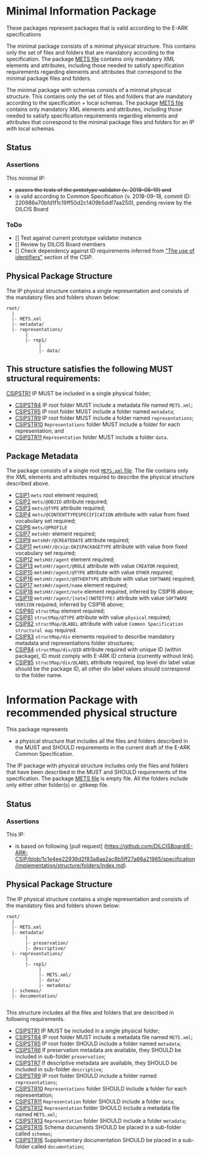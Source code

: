 Minimal Information Package
===========================
These  packages represent packages that is valid according to the E-ARK specifications

The minimal package consists of
a minimal physical structure. This contains only the set of files and folders
that are mandatory according to the specification. The package
[METS file](package/METS.xml) contains only mandatory XML elements and
attributes, including those needed to satisfy specification requirements
regarding elements and attributes that correspond to the minimal package files
and folders.

The minimal package with schemas consists of
a minimal physical structure. This contains only the set of files and folders
that are mandatory according to the specification + local schemas. The package
[METS file](package/METS.xml) contains only mandatory XML elements and
attributes, including those needed to satisfy specification requirements
regarding elements and attributes that correspond to the minimal package files
and folders for an IP with local schemas.

Status
------

### Assertions
This minimal IP:
 * ~~passes the tests of the prototype validator (v. 2018-08-19) and~~
 * is valid according to Common Specification (v. 2018-09-18, commit ID: 220988a70bfd1f1c19ff50d2c1409b5ddf7aa250), pending review by the DILCIS Board

### ToDo
- [] Test against current prototype validator instance
- [] Review by DILCIS Board members
- [] Check dependency against ID requirements inferred from ["The use of identifiers"](https://dilcisboard.github.io/E-ARK-CSIP/specification/implementation/metadata/#the-use-of-identifiers) section of the CSIP.

Physical Package Structure
--------------------------
The IP physical structure contains a single representation and consists of the
mandatory files and folders shown below:
```
root/
  |
  |- METS.xml
  |- metadata/
  |- representations/
       |
       |- rep1/
            |
            |- data/
```
This structure satisfies the following MUST structural requirements:
-
[CSIPSTR1](https://dilcisboard.github.io/E-ARK-CSIP/specification/implementation/structure/#CSIPSTR1)
  IP MUST be included in a single physical folder;
- [CSIPSTR4](https://dilcisboard.github.io/E-ARK-CSIP/specification/implementation/structure/#CSIPSTR4)
  IP root folder MUST include a metadata file named `METS.xml`;
- [CSIPSTR5](https://dilcisboard.github.io/E-ARK-CSIP/specification/implementation/structure/#CSIPSTR5)
  IP root folder MUST include a folder named `metadata`;
- [CSIPSTR9](https://dilcisboard.github.io/E-ARK-CSIP/specification/implementation/structure/#CSIPSTR9)
  IP root folder MUST include a folder named `representations`;
- [CSIPSTR10](https://dilcisboard.github.io/E-ARK-CSIP/specification/implementation/structure/#CSIPSTR10)
  `Representations` folder MUST include a folder for each representation; and
- [CSIPSTR11](https://dilcisboard.github.io/E-ARK-CSIP/specification/implementation/structure/#CSIPSTR11)
 `Representation` folder MUST include a folder `data`.

Package Metadata
----------------
The package consists of a single root [`METS.xml` file](package/METS.xml). The
file contains only the XML elements and attributes required to describe the
physical structure described above.

- [CSIP1](https://dilcisboard.github.io/E-ARK-CSIP/specification/implementation/metadata/#CSIP1)
`mets` root element required;
- [CSIP2](https://dilcisboard.github.io/E-ARK-CSIP/specification/implementation/metadata/#CSIP2)
`mets/@OBJID` attribute required;
- [CSIP3](https://dilcisboard.github.io/E-ARK-CSIP/specification/implementation/metadata/#CSIP3)
`mets/@TYPE` attribute required;
- [CSIP4](https://dilcisboard.github.io/E-ARK-CSIP/specification/implementation/metadata/#CSIP4)
`mets/@CONTENTTYPESPECIFICATION` attribute with value from fixed vocabulary set required;
- [CSIP6](https://dilcisboard.github.io/E-ARK-CSIP/specification/implementation/metadata/#CSIP6)
`mets/@PROFILE`
- [CSIP7](https://dilcisboard.github.io/E-ARK-CSIP/specification/implementation/metadata/#CSIP7)
`metsHdr` element required;
- [CSIP9](https://dilcisboard.github.io/E-ARK-CSIP/specification/implementation/metadata/#CSIP9)
`metsHdr/@CREATEDATE` attribute required;
- [CSIP11](https://dilcisboard.github.io/E-ARK-CSIP/specification/implementation/metadata/#CSIP11)
`metsHdr/@csip:OAISPACKAGETYPE` attribute with value from fixed vocabulary set required;
- [CSIP12](https://dilcisboard.github.io/E-ARK-CSIP/specification/implementation/metadata/#CSIP12)
`metsHdr/agent` element required;
- [CSIP13](https://dilcisboard.github.io/E-ARK-CSIP/specification/implementation/metadata/#CSIP13)
`metsHdr/agent/@ROLE` attribute with value `CREATOR` required;
- [CSIP15](https://dilcisboard.github.io/E-ARK-CSIP/specification/implementation/metadata/#CSIP15)
`metsHdr/agent/@TYPE` attribute with value `OTHER` required;
- [CSIP16](https://dilcisboard.github.io/E-ARK-CSIP/specification/implementation/metadata/#CSIP16)
`metsHdr/agent/@OTHERTYPE` attribute with value `SOFTWARE` required;
- [CSIP17](https://dilcisboard.github.io/E-ARK-CSIP/specification/implementation/metadata/#CSIP17)
`metsHdr/agent/name` element required;
- [CSIP18](https://dilcisboard.github.io/E-ARK-CSIP/specification/implementation/metadata/#CSIP18)
`metsHdr/agent/note` element required, inferred by CSIP16 above;
- [CSIP19](https://dilcisboard.github.io/E-ARK-CSIP/specification/implementation/metadata/#CSIP19)
`metsHdr/agent/[note](NOTETYPE)` attribute with value `SOFTWARE VERSION` required, inferred by CSIP16 above;
- [CSIP80](https://dilcisboard.github.io/E-ARK-CSIP/specification/implemenxtation/metadata/#CSIP80)
`structMap` element required;
- [CSIP81](https://dilcisboard.github.io/E-ARK-CSIP/specification/implementation/metadata/#CSIP81)
`structMap/@TYPE` attribute with value `physical` required;
- [CSIP82](https://dilcisboard.github.io/E-ARK-CSIP/specification/implementation/metadata/#CSIP82)
`structMap/@LABEL` attribute with value `Common Specification structural map` required.
- [CSIP83](https://dilcisboard.github.io/E-ARK-CSIP/specification/implementation/metadata/#CSIP83)
`structMap/div` elements required to describe mandatory metadata and representations folder structures;
- [CSIP84](https://dilcisboard.github.io/E-ARK-CSIP/specification/implementation/metadata/#CSIP83)
`structMap/div/@ID` attribute required with unique ID (within package), ID must comply with E-ARK ID criteria (currently without link).
- [CSIP85](https://dilcisboard.github.io/E-ARK-CSIP/specification/implementation/metadata/#CSIP85)
`structMap/div/@LABEL` attribute required, top level div label value should be the package ID, all other div label values should correspond to the folder name.


Information Package with recommended physical structure
===========================
This package represents
- a physical structure
that includes all the files and folders described in the MUST and SHOULD requirements in the current draft of the E-ARK Common Specification.

The IP package with physical structure includes only the files and folders that have been described in the MUST and SHOULD requirements of the specification. The package [METS file](IP_physical_structure/METS.xml) is empty file. All the folders include only either other folder(s) or .gitkeep file.

Status
------

### Assertions
This IP:
 * is based on following [pull request] (https://github.com/DILCISBoard/E-ARK-CSIP/blob/1c1e4ee22936d2f83a8aa2ac8b5ff27a66a21965/specification/implementation/structure/folders/index.md).



Physical Package Structure
--------------------------
The IP physical structure contains a single representation and consists of the
mandatory files and folders shown below:
```
root/
  |
  |- METS.xml
  |- metadata/
       |
       |- preservation/
       |- descriptive/
  |- representations/
       |
       |- rep1/
            |
            |- METS.xml/
            |- data/
            |- metadata/
  |- schemas/
  |- documentation/


```
This structure includes all the files and folders that are described in following requirements.

- [CSIPSTR1](https://github.com/DILCISBoard/E-ARK-CSIP/blob/1c1e4ee22936d2f83a8aa2ac8b5ff27a66a21965/specification/implementation/structure/folders/index.md)
  IP MUST be included in a single physical folder;
- [CSIPSTR4](https://github.com/DILCISBoard/E-ARK-CSIP/blob/1c1e4ee22936d2f83a8aa2ac8b5ff27a66a21965/specification/implementation/structure/folders/index.md)
  IP root folder MUST include a metadata file named `METS.xml`;
- [CSIPSTR5](https://github.com/DILCISBoard/E-ARK-CSIP/blob/1c1e4ee22936d2f83a8aa2ac8b5ff27a66a21965/specification/implementation/structure/folders/index.md)
  IP root folder SHOULD include a folder named `metadata`;
- [CSIPSTR6](https://github.com/DILCISBoard/E-ARK-CSIP/blob/1c1e4ee22936d2f83a8aa2ac8b5ff27a66a21965/specification/implementation/structure/folders/index.md)
  If preservation metadata are available, they SHOULD be included in sub-folder `preservation`;
- [CSIPSTR7](https://github.com/DILCISBoard/E-ARK-CSIP/blob/1c1e4ee22936d2f83a8aa2ac8b5ff27a66a21965/specification/implementation/structure/folders/index.md)
  If descriptive metadata are available, they SHOULD be included in sub-folder `descriptive`;
- [CSIPSTR9](https://dilcisboard.github.io/E-ARK-CSIP/specification/implementation/structure/#CSIPSTR9)
  IP root folder SHOULD include a folder named `representations`;
- [CSIPSTR10](https://dilcisboard.github.io/E-ARK-CSIP/specification/implementation/structure/#CSIPSTR10)
  `Representations` folder SHOULD include a folder for each representation;
- [CSIPSTR11](https://dilcisboard.github.io/E-ARK-CSIP/specification/implementation/structure/#CSIPSTR11)
 `Representation` folder SHOULD include a folder `data`;
- [CSIPSTR12](https://dilcisboard.github.io/E-ARK-CSIP/specification/implementation/structure/#CSIPSTR11)
  `Representation` folder SHOULD include a metadata file named `METS.xml`;
- [CSIPSTR13](https://dilcisboard.github.io/E-ARK-CSIP/specification/implementation/structure/#CSIPSTR11)
  `Representation` folder SHOULD include a folder `metadata`;
- [CSIPSTR15](https://dilcisboard.github.io/E-ARK-CSIP/specification/implementation/structure/#CSIPSTR11)
  Schema documents SHOULD be placed in a sub-folder called `schemas`;
- [CSIPSTR16](https://dilcisboard.github.io/E-ARK-CSIP/specification/implementation/structure/#CSIPSTR11)
  Supplementary documentation SHOULD be placed in a sub-folder called `documentation`;
